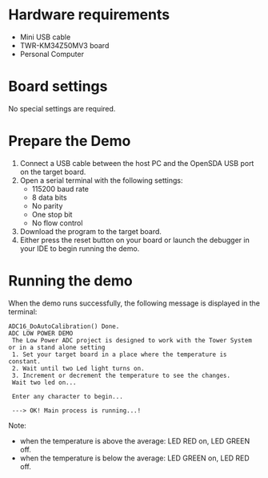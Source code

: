 Hardware requirements
===================
- Mini USB cable
- TWR-KM34Z50MV3 board
- Personal Computer

Board settings
============
No special settings are required.

Prepare the Demo
===============
1.  Connect a USB cable between the host PC and the OpenSDA USB port on the target board.
2.  Open a serial terminal with the following settings:
    - 115200 baud rate
    - 8 data bits
    - No parity
    - One stop bit
    - No flow control
3.  Download the program to the target board.
4.  Either press the reset button on your board or launch the debugger in your IDE to begin running the demo.

Running the demo
===============
When the demo runs successfully, the following message is displayed in the terminal:

~~~~~~~~~~~~~~~~~~~~~~~~~~~~~~~~~~~~~~~~~~~~~~~~~~~~~~~~~~~~~~~~~~~~~~~
ADC16_DoAutoCalibration() Done.
ADC LOW POWER DEMO
 The Low Power ADC project is designed to work with the Tower System or in a stand alone setting
 1. Set your target board in a place where the temperature is constant.
 2. Wait until two Led light turns on.
 3. Increment or decrement the temperature to see the changes.
 Wait two led on...

 Enter any character to begin...

 ---> OK! Main process is running...!

~~~~~~~~~~~~~~~~~~~~~~~~~~~~~~~~~~~~~~~~~~~~~~~~~~~~~~~~~~~~~~~~~~~~~~~~~

Note:
 - when the temperature is above the average: LED RED on, LED GREEN off.
 - when the temperature is below the average: LED GREEN on, LED RED off.
